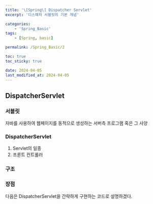 ```yaml
---
title: '\[Spring\] Dispatcher Servlet'
excerpt: '디스패처 서블릿의 기본 개념'

categories:
    - 'Spring_Basic'
tags:
    - [Spring, basic]

permalink: /Spring_Basic/2

toc: true
toc_sticky: true

date: 2024-04-05
last_modified_at: 2024-04-05
---
```


## DispatcherServlet

### 서블릿

자바를 사용하여 웹페이지를 동적으로 생성하는 서버측 프로그램 혹은 그 사양

### DispatcherServlet

1. Servlet의 일종
2. 프론트 컨트롤러

### 구조

### 장점

다음은 DispatcherServlet을 간략하게 구현하는 코드로 설명하겠다.
